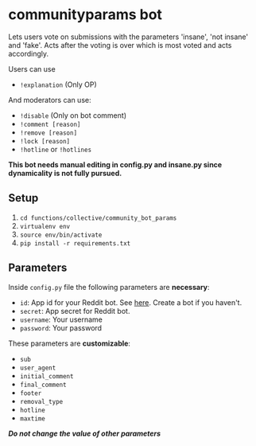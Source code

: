 # communityparams bot

Lets users vote on submissions with the parameters 'insane', 'not insane' and 'fake'.
Acts after the voting is over which is most voted and acts accordingly.

Users can use 
- `!explanation` (Only OP)

And moderators can use:
- `!disable` (Only on bot comment)
- `!comment [reason]`
- `!remove [reason]`
- `!lock [reason]`
- `!hotline` or `!hotlines`

**This bot needs manual editing in config.py and insane.py since dynamicality is not fully pursued.**

## Setup

1. `cd functions/collective/community_bot_params`
2. `virtualenv env`
3. `source env/bin/activate`
4. `pip install -r requirements.txt`

## Parameters

Inside `config.py` file the following parameters are **necessary**:

- `id`: App id for your Reddit bot. See [here](https://www.reddit.com/prefs/apps/). Create a bot if you haven't.
- `secret`: App secret for Reddit bot.
- `username`: Your username
- `password`: Your password

These parameters are **customizable**:
- `sub`
- `user_agent`
- `initial_comment`
- `final_comment`
- `footer`
- `removal_type`
- `hotline`
- `maxtime`

***Do not change the value of other parameters***
